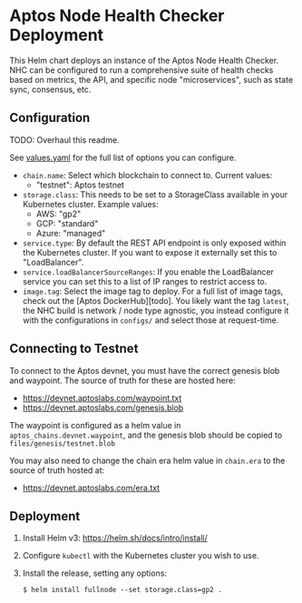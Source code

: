 Aptos Node Health Checker Deployment
================================

This Helm chart deploys an instance of the Aptos Node Health Checker. NHC can be configured to run a comprehensive suite of health checks based on metrics, the API, and specific node "microservices", such as state sync, consensus, etc.

Configuration
-------------

TODO: Overhaul this readme.

See [values.yaml][] for the full list of options you can configure.

* `chain.name`: Select which blockchain to connect to. Current values:
  - "testnet": Aptos testnet
* `storage.class`: This needs to be set to a StorageClass available in your
  Kubernetes cluster. Example values:
  - AWS: "gp2"
  - GCP: "standard"
  - Azure: "managed"
* `service.type`: By default the REST API endpoint is only exposed within the
  Kubernetes cluster. If you want to expose it externally set this to
  "LoadBalancer".
* `service.loadBalancerSourceRanges`: If you enable the LoadBalancer service you
  can set this to a list of IP ranges to restrict access to.
* `image.tag`: Select the image tag to deploy. For a full list of image tags, check out the [Aptos DockerHub][todo]. You likely want the tag `latest`, the NHC build is network / node type agnostic, you instead configure it with the configurations in `configs/` and select those at request-time.

Connecting to Testnet
-------------

To connect to the Aptos devnet, you must have the correct genesis blob and waypoint. The source of truth for these are hosted here:
* https://devnet.aptoslabs.com/waypoint.txt
* https://devnet.aptoslabs.com/genesis.blob

The waypoint is configured as a helm value in `aptos_chains.devnet.waypoint`, and the genesis blob should be copied to `files/genesis/testnet.blob`

You may also need to change the chain era helm value in `chain.era` to the source of truth hosted at:
* https://devnet.aptoslabs.com/era.txt

Deployment
----------

1. Install Helm v3: https://helm.sh/docs/intro/install/
2. Configure `kubectl` with the Kubernetes cluster you wish to use.
3. Install the release, setting any options:

       $ helm install fullnode --set storage.class=gp2 .

[REST API]: https://github.com/aptos-labs/aptos-core/blob/main/api/doc/openapi.yaml
[values.yaml]: values.yaml
[Aptos dockerhub]: https://hub.docker.com/r/aptoslabs/validator/tags?page=1&ordering=last_updated
